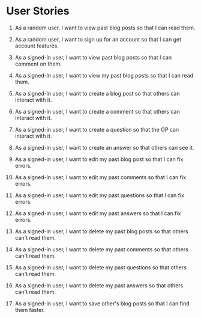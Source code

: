 # User Stories
1. As a random user, I want to view past blog posts so that I can read them.
1. As a random user, I want to sign up for an account so that I can get account features.

2. As a signed-in user, I want to view past blog posts so that I can comment on them.
4. As a signed-in user, I want to view my past blog posts so that I can read them.

5. As a signed-in user, I want to create a blog post so that others can interact with it.
6. As a signed-in user, I want to create a comment so that others can interact with it.
6. As a signed-in user, I want to create a question so that the OP can interact with it.
7. As a signed-in user, I want to create an answer so that others can see it.
   
8. As a signed-in user, I want to edit my past blog post so that I can fix errors.
9. As a signed-in user, I want to edit my past comments so that I can fix errors.
10. As a signed-in user, I want to edit my past questions so that I can fix errors.
11. As a signed-in user, I want to edit my past answers so that I can fix errors.
   
12. As a signed-in user, I want to delete my past blog posts so that others can't read them.
12. As a signed-in user, I want to delete my past comments so that others can't read them.
13. As a signed-in user, I want to delete my past questions so that others can't read them.
13. As a signed-in user, I want to delete my past answers so that others can't read them.
    
14. As a signed-in user, I want to save other's blog posts so that I can find them faster.
